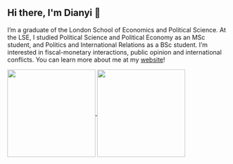 ## Hi there, I'm Dianyi 👋
I’m a graduate of the London School of Economics and Political Science. At the LSE, I studied Political Science and Political Economy as an MSc student, and Politics and International Relations as a BSc student. I’m interested in fiscal-monetary interactions, public opinion and international conflicts. You can learn more about me at my [website](http://rubuky.com)!

<a href="https://github.com/anuraghazra/github-readme-stats">
  <img height=200 align="center" src="http://github-readme-stats-git-master-dianyi-yangs-projects.vercel.app/api?username=kv9898&show=discussions_started&theme=transparent&hide_border=true" />
</a>
<a href="https://github.com/anuraghazra/convoychat">
  <img height=200 align="center" src="https://github-readme-stats-git-master-dianyi-yangs-projects.vercel.app/api/top-langs?username=kv9898&layout=compact&langs_count=8&card_width=320&theme=transparent&hide_border=true" />
</a>
